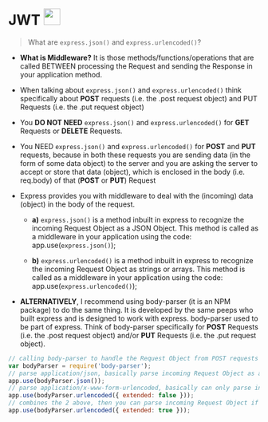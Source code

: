 # JWT <img src="https://vegibit.com/wp-content/uploads/2018/07/JSON-Web-Token-Authentication-With-Node.png" height=33px>

> What are ```express.json()``` and ```express.urlencoded()```?
- **What is Middleware?** It is those methods/functions/operations that are called BETWEEN processing the Request and sending the Response in your application method.

- When talking about ```express.json()``` and ```express.urlencoded()``` think specifically about **POST** requests (i.e. the .post request object) and PUT Requests (i.e. the .put request object)

- You **DO NOT NEED** ```express.json()``` and ```express.urlencoded()``` for **GET** Requests or **DELETE** Requests.

- You NEED ```express.json()``` and ```express.urlencoded()``` for **POST** and **PUT** requests, because in both these requests you are sending data (in the form of some data object) to the server and you are asking the server to accept or store that data (object), which is enclosed in the body (i.e. req.body) of that (**POST** or **PUT**) Request

- Express provides you with middleware to deal with the (incoming) data (object) in the body of the request.

  - **a)** ```express.json()``` is a method inbuilt in express to recognize the incoming Request Object as a JSON Object. This method is called as a middleware in your application using the code: app.use(```express.json()```);

  - **b)** ```express.urlencoded()``` is a method inbuilt in express to recognize the incoming Request Object as strings or arrays. This method is called as a middleware in your application using the code: app.use(```express.urlencoded()```);

- **ALTERNATIVELY**, I recommend using body-parser (it is an NPM package) to do the same thing. It is developed by the same peeps who built express and is designed to work with express. body-parser used to be part of express. Think of body-parser specifically for **POST** Requests (i.e. the .post request object) and/or **PUT** Requests (i.e. the .put request object).
  
```js
// calling body-parser to handle the Request Object from POST requests
var bodyParser = require('body-parser');
// parse application/json, basically parse incoming Request Object as a JSON Object 
app.use(bodyParser.json());
// parse application/x-www-form-urlencoded, basically can only parse incoming Request Object if strings or arrays
app.use(bodyParser.urlencoded({ extended: false }));
// combines the 2 above, then you can parse incoming Request Object if object, with nested objects, or generally any type.
app.use(bodyParser.urlencoded({ extended: true }));
```
